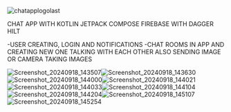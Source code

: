![chatapplogolast](https://github.com/user-attachments/assets/6c41542a-7204-4582-ab20-69ca0c52dff0)

CHAT APP WITH KOTLIN JETPACK COMPOSE 
FIREBASE 
WITH DAGGER HILT

-USER CREATING, LOGIN AND NOTIFICATIONS
-CHAT ROOMS IN APP AND CREATING NEW ONE TALKING WITH EACH OTHER ALSO SENDING IMAGE OR CAMERA TAKING IMAGES

![Screenshot_20240918_143507](https://github.com/user-attachments/assets/3018c89b-ae08-4e96-ae89-dfbf5c1ab0d8)![Screenshot_20240918_143630](https://github.com/user-attachments/assets/a4d5499d-3a4b-4284-8c02-e1fd7b414602)
![Screenshot_20240918_144000](https://github.com/user-attachments/assets/30dbe545-7fab-4210-a8c9-0b6ecef27902)![Screenshot_20240918_144021](https://github.com/user-attachments/assets/14b27060-47dd-4b30-b732-45328357abdb)
![Screenshot_20240918_144033](https://github.com/user-attachments/assets/667861d2-6691-4156-96a3-79cb9f42be6d)![Screenshot_20240918_144104](https://github.com/user-attachments/assets/17192f23-bca8-4f54-8bc2-a9367ca5053d)
![Screenshot_20240918_144204](https://github.com/user-attachments/assets/fcd5a13f-84c1-4913-85b9-277af72de490)![Screenshot_20240918_145107](https://github.com/user-attachments/assets/0207165b-fe8c-4ecd-a3b9-000b3cc91324)
![Screenshot_20240918_145254](https://github.com/user-attachments/assets/2a9477ab-227a-4e28-b9da-538b3bf3c9cc)
